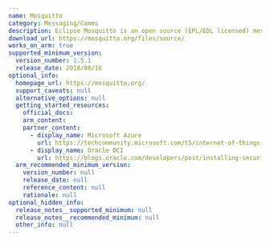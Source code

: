 ```yaml
---
name: Mosquitto
category: Messaging/Comms
description: Eclipse Mosquitto is an open source (EPL/EDL licensed) message broker that implements the MQTT protocol versions 5.0, 3.1.1 and 3.1.
download_url: https://mosquitto.org/files/source/
works_on_arm: true
supported_minimum_version:
  version_number: 1.5.1
  release_date: 2018/08/16
optional_info:
  homepage_url: https://mosquitto.org/
  support_caveats: null
  alternative_options: null
  getting_started_resources:
    official_docs:
    arm_content:
    partner_content:
      - display_name: Microsoft Azure
        url: https://techcommunity.microsoft.com/t5/internet-of-things-blog/bridge-building-mosquitto-mqtt-to-azure-iot-using-paho-mqtt-and/ba-p/2999643
      - display_name: Oracle OCI
        url: https://blogs.oracle.com/developers/post/installing-securing-mosquitto-for-encrypted-mqtt-messaging-in-the-oracle-cloud
  arm_recommended_minimum_version:
    version_number: null
    release_date: null
    reference_content: null
    rationale: null
optional_hidden_info:
  release_notes__supported_minimum: null
  release_notes__recommended_minimum: null
  other_info: null
---
```

